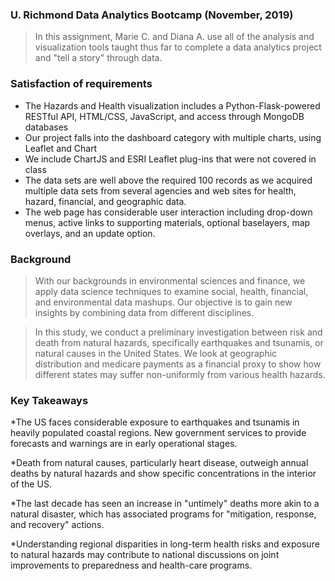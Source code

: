 
### U. Richmond Data Analytics Bootcamp (November, 2019)

> In this assignment, Marie C. and Diana A. use all of the analysis and visualization 
> tools taught thus far to complete a data analytics project and "tell a story"
> through data.

### Satisfaction of requirements

* The Hazards and Health visualization includes a Python-Flask-powered RESTful API, HTML/CSS, JavaScript, and access through MongoDB databases
* Our project falls into the dashboard category with multiple charts, using Leaflet and Chart
* We include ChartJS and ESRI Leaflet plug-ins that were not covered in class
* The data sets are well above the required 100 records as we acquired multiple data sets from several agencies and web sites for health, hazard, financial, and geographic data.
* The web page has considerable user interaction including drop-down menus, active links to supporting materials, optional baselayers, map overlays, and an update option.

### Background

> With our backgrounds in environmental sciences and finance, we apply 
> data science techniques to examine social, health, financial, and environmental
> data mashups. Our objective is to gain new insights by combining data from different
> disciplines.

> In this study, we conduct a preliminary investigation between risk and death
> from natural hazards, specifically earthquakes and tsunamis, or natural causes
> in the United States. We look at geographic distribution and medicare payments
> as a financial proxy to show how different states may suffer non-uniformly
> from various health hazards.

### Key Takeaways

*The US faces considerable exposure to earthquakes and tsunamis in heavily populated coastal regions.  New government services to provide forecasts and warnings are in early operational stages.

*Death from natural causes, particularly heart disease, outweigh annual deaths by natural hazards and show specific concentrations in the interior of the US.

*The last decade has seen an increase in "untimely" deaths more akin to a natural disaster, which has associated programs for "mitigation, response, and recovery" actions.

*Understanding regional disparities in long-term health risks and exposure to natural hazards may contribute to national discussions on joint improvements to preparedness and health-care programs.
